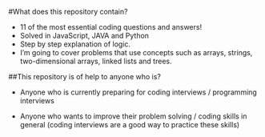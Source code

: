 #What does this repository contain?

- 11 of the most essential coding questions and answers!
- Solved in JavaScript, JAVA and Python
- Step by step explanation of logic.
- I’m going to cover problems that use concepts such as arrays, strings, two-dimensional arrays, linked lists and trees.

##This repository is of help to anyone who is?

- Anyone who is currently preparing for coding interviews / programming interviews

- Anyone who wants to improve their problem solving / coding skills in general (coding interviews are a good way to practice these skills)
